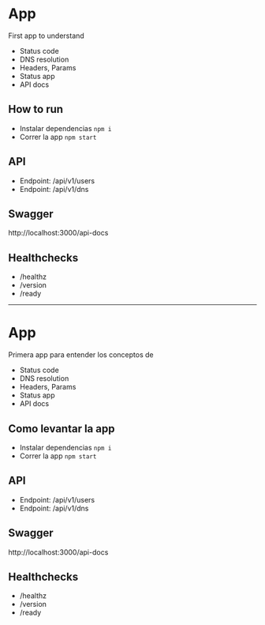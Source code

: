 # App

First app to understand

- Status code
- DNS resolution
- Headers, Params
- Status app
- API docs

## How to run

- Instalar dependencias `npm i`
- Correr la app `npm start`

## API

- Endpoint: /api/v1/users
- Endpoint: /api/v1/dns

## Swagger

http://localhost:3000/api-docs

## Healthchecks

- /healthz
- /version
- /ready

---


# App

Primera app para entender los conceptos de

- Status code
- DNS resolution
- Headers, Params
- Status app
- API docs

## Como levantar la app

- Instalar dependencias `npm i`
- Correr la app `npm start`

## API

- Endpoint: /api/v1/users
- Endpoint: /api/v1/dns

## Swagger

http://localhost:3000/api-docs

## Healthchecks

- /healthz
- /version
- /ready
